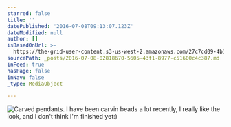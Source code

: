 ```yaml
---
starred: false
title: ''
datePublished: '2016-07-08T09:13:07.123Z'
dateModified: null
author: []
isBasedOnUrl: >-
  https://the-grid-user-content.s3-us-west-2.amazonaws.com/27c7cd09-4b13-42ea-a576-668761ec2645.jpg
sourcePath: _posts/2016-07-08-02818670-5605-43f1-8977-c51600c4c387.md
inFeed: true
hasPage: false
inNav: false
_type: MediaObject

---
```

![Carved pendants. I have been carvin beads a lot recently, I really like the look, and I don't think I'm finished yet:)](https://the-grid-user-content.s3-us-west-2.amazonaws.com/27c7cd09-4b13-42ea-a576-668761ec2645.jpg)